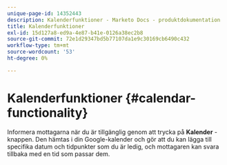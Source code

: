 ```yaml
---
unique-page-id: 14352443
description: Kalenderfunktioner - Marketo Docs - produktdokumentation
title: Kalenderfunktioner
exl-id: 15d127a8-ed9a-4e87-b41e-0126a38ec2b8
source-git-commit: 72e1d29347bd5b77107da1e9c30169cb6490c432
workflow-type: tm+mt
source-wordcount: '53'
ht-degree: 0%

---
```


# Kalenderfunktioner {#calendar-functionality}

Informera mottagarna när du är tillgänglig genom att trycka på **Kalender** -knappen. Den hämtas i din Google-kalender och gör att du kan lägga till specifika datum och tidpunkter som du är ledig, och mottagaren kan svara tillbaka med en tid som passar dem.

